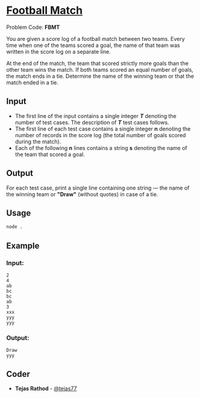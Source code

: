 
# [Football Match](https://www.codechef.com/problems/FBMT)
Problem Code: **FBMT**

You are given a score log of a football match between two teams. Every time when one of the teams scored a goal, the name of that team was written in the score log on a separate line.

At the end of the match, the team that scored strictly more goals than the other team wins the match. If both teams scored an equal number of goals, the match ends in a tie. Determine the name of the winning team or that the match ended in a tie.

## Input

- The first line of the input contains a single integer **_T_** denoting the number of test cases. The description of **_T_** test cases follows.
- The first line of each test case contains a single integer **n** denoting the number of records in the score log (the total number of goals scored during the match).
- Each of the following **n** lines contains a string **s** denoting the name of the team that scored a goal.

## Output

For each test case, print a single line containing one string — the name of the winning team or **"Draw"** (without quotes) in case of a tie.

## Usage
```sh
node .
```
## Example
### Input:
```
2
4
ab
bc
bc
ab
3
xxx
yyy
yyy
```
### Output:
```
Draw
yyy
```

## Coder

* **Tejas Rathod** - [@tejas77](https://github.com/tejas77)
